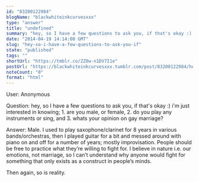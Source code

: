 ```yaml
---
id: "83200122984"
blogName: "blackwhiteinkcurvesxxx"
type: "answer"
title: "undefined"
summary: "hey, so I have a few questions to ask you, if that's okay :) i'm just interested in knowing; 1. are you male, or female, 2. do..."
date: "2014-04-19 14:14:00 GMT"
slug: "hey-so-i-have-a-few-questions-to-ask-you-if"
state: "published"
tags: ""
shortUrl: "https://tmblr.co/ZZ0w-n1DV7I1e"
postUrl: "https://blackwhiteinkcurvesxxx.tumblr.com/post/83200122984/hey-so-i-have-a-few-questions-to-ask-you-if"
noteCount: "0"
format: "html"
---
```


User: Anonymous

Question: hey, so I have a few questions to ask you, if that's okay :) i'm just interested in knowing; 1. are you male, or female, 2. do you play any instruments or sing, and 3. whats your opinion on gay marriage?

Answer: Male. I used to play saxophone/clarinet for 8 years in various bands/orchestras, then I played guitar for a bit and messed around with piano on and off for a number of years; mostly improvisation. People should be free to practice what they’re willing to fight for. I believe in nature i.e. our emotions, not marriage, so I can’t understand why anyone would fight for something that only exists as a construct in people’s minds.

Then again, so is reality.

